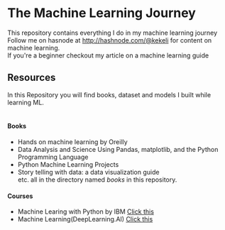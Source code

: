 # The Machine Learning Journey
This repository contains everything I do in my machine learning journey<br>
Follow me on hasnode at http://hashnode.com/@kekeli for content on machine learning.<br>
If you're a beginner checkout my article on a machine learning guide   <br>
## Resources
In this Repository you will find books, dataset and models I built while learning ML.<br>
<br>
#### Books
* Hands on machine learning by Oreilly
* Data Analysis and Science Using Pandas, matplotlib, and the Python Programming Language
* Python Machine Learning Projects 
* Story telling with data: a data visualization guide<br>
etc. all in the directory named *books* in this repository.

#### Courses
* Machine Learing with Python by IBM [Click this](https://www.coursera.org/learn/machine-learning-with-python/home/welcome) 
* Machine Learning(DeepLearning.AI) [Click this](https://www.coursera.org/specializations/machine-learning-introduction)
<br>


